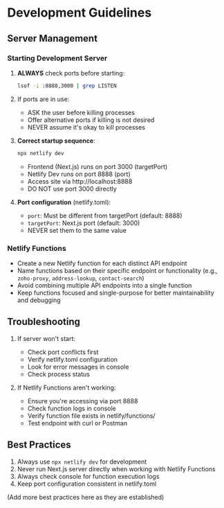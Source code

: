 # Development Guidelines

## Server Management

### Starting Development Server
1. **ALWAYS** check ports before starting:
   ```bash
   lsof -i :8888,3000 | grep LISTEN
   ```
2. If ports are in use:
   - ASK the user before killing processes
   - Offer alternative ports if killing is not desired
   - NEVER assume it's okay to kill processes

3. **Correct startup sequence**:
   ```bash
   npx netlify dev
   ```
   - Frontend (Next.js) runs on port 3000 (targetPort)
   - Netlify Dev runs on port 8888 (port)
   - Access site via http://localhost:8888
   - DO NOT use port 3000 directly

4. **Port configuration** (netlify.toml):
   - `port`: Must be different from targetPort (default: 8888)
   - `targetPort`: Next.js port (default: 3000)
   - NEVER set them to the same value

### Netlify Functions
- Create a new Netlify function for each distinct API endpoint
- Name functions based on their specific endpoint or functionality (e.g., `zoho-proxy`, `address-lookup`, `contact-search`)
- Avoid combining multiple API endpoints into a single function
- Keep functions focused and single-purpose for better maintainability and debugging

## Troubleshooting
1. If server won't start:
   - Check port conflicts first
   - Verify netlify.toml configuration
   - Look for error messages in console
   - Check process status

2. If Netlify Functions aren't working:
   - Ensure you're accessing via port 8888
   - Check function logs in console
   - Verify function file exists in netlify/functions/
   - Test endpoint with curl or Postman

## Best Practices
1. Always use `npx netlify dev` for development
2. Never run Next.js server directly when working with Netlify Functions
3. Always check console for function execution logs
4. Keep port configuration consistent in netlify.toml

(Add more best practices here as they are established) 